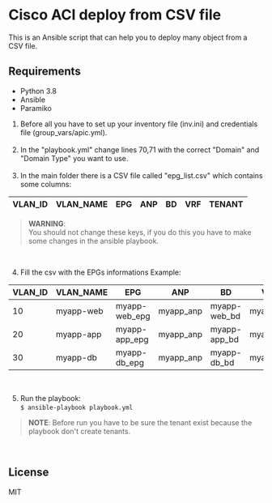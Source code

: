 
# Cisco ACI deploy from CSV file

This is an Ansible script that can help you to deploy many object from a CSV file.

## Requirements
*  Python 3.8
*  Ansible
*  Paramiko



1. Before all you have to set up your inventory file (inv.ini) and credentials file (group_vars/apic.yml).<br><br>
2. In the "playbook.yml" change lines 70,71 with the correct "Domain" and "Domain Type" you want to use.<br><br>
3. In the main folder there is a CSV file called "epg_list.csv" which contains some columns:


VLAN_ID | VLAN_NAME | EPG | ANP | BD | VRF | TENANT
------- | --------- | --- | --- | -- | --- | ------


> **WARNING**:<br>
> You should not change these keys, if you do this you have to make some changes in the ansible playbook.

<br>

4. Fill the csv with the EPGs informations
Example:

VLAN_ID | VLAN_NAME | EPG 			| ANP 		| BD 		   | VRF 	   | TENANT
------- | --------- | ------------- | --------- | ------------ | --------- | ------
10		| myapp-web | myapp-web_epg | myapp_anp | myapp-web_bd | myapp_vrf | PROD
20		| myapp-app | myapp-app_epg | myapp_anp | myapp-app_bd | myapp_vrf | PROD
30		| myapp-db  | myapp-db_epg  | myapp_anp | myapp-db_bd  | myapp_vrf | PROD

<br>

5. Run the playbook:<br>
`$ ansible-playbook playbook.yml`


> **NOTE**: Before run you have to be sure the tenant exist because the playbook don't create tenants.

<br>

## License

MIT